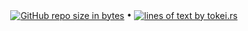 <p align="center">
  <a href="#"><img src="https://img.shields.io/github/repo-size/andry81-stats/contools--gh-stats?logo=github" valign="middle" alt="GitHub repo size in bytes" /></a>
• <a href="https://github.com/XAMPPRocky/tokei"><img src="https://tokei.rs/b1/github/andry81-stats/contools--gh-stats?category=lines" valign="middle" alt="lines of text by tokei.rs" /></a>
